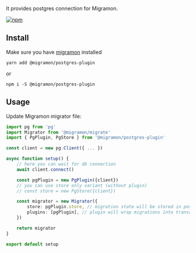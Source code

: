 
It provides postgres connection for Migramon.

[![npm](https://img.shields.io/npm/v/@migramon/postgres-plugin)](https://www.npmjs.com/package/@migramon/postgres-plugin)

## Install

Make sure you have [migramon](https://www.npmjs.com/package/@migramon/migrate) installed

``yarn add @migramon/postgres-plugin``

or

```npm i -S @migramon/postgres-plugin```

## Usage

Update Migramon migrator file:

```ts
import pg from 'pg'
import Migrator from '@migramon/migrate'
import { PgPlugin, PgStore } from '@migramon/postgres-plugin'

const client = new pg.Client({ ... })

async function setup() {
    // here you can wait for db connection
    await client.connect()

    const pgPlugin = new PgPlugin({client})
    // you can use store only variant (without plugin)
    // const store = new PgStore({client})

    const migrator = new Migrator({
        store: pgPlugin.store, // migration state will be stored in postgres
        plugins: [pgPlugin], // plugin will wrap migrations into transaction
    })

    return migrator
}

export default setup
```
